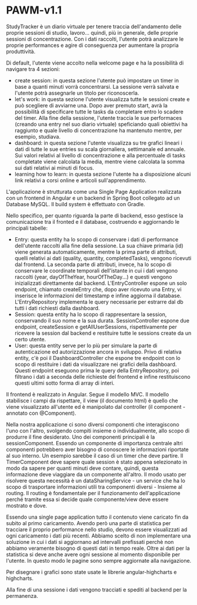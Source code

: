 # PAWM-v1.1

StudyTracker è un diario virtuale per tenere traccia dell'andamento delle proprie sessioni di studio, lavoro... quindi, più in generale, delle proprie sessioni di concentrazione. Con i dati raccolti, l'utente potrà analizzare le proprie performances e agire di conseguenza per aumentare la propria produttività. 

Di default, l'utente viene accolto nella welcome page e ha la possibilità di navigare tra 4 sezioni:
- create session: in questa sezione l'utente può impostare un timer in base a quanti minuti vorrà concentrarsi. La sessione verrà salvata e l'utente potrà assegnarle un titolo per riconoscerla.
- let's work: in questa sezione l'utente visualizza tutte le sessioni create e può scegliere di avviarne una. Dopo aver premuto start, avrà la possibilità di specificare tutte le tasks da completare entro lo scadere del timer. Alla fine della sessione, l'utente traccia le sue performaces (creando una entry nel suo diario virtuale) speficiando quali obiettivi ha raggiunto e quale livello di concentrazione ha mantenuto mentre, per esempio, studiava.
- dashboard: in questa sezione l'utente visualizza su tre grafici lineari i dati di tutte le sue entries su scala giornaliera, settimanale ed annuale. Sui valori relativi al livello di concentrazione e alla percentuale di tasks completate viene calcolata la media, mentre viene calcolata la somma sui dati relativi ai minuti di focus.
- learning how to learn: in questa sezione l'utente ha a disposizione alcuni link relativi a corsi online e articoli sull'apprendimento.

L'applicazione è strutturata come una Single Page Application realizzata con un frontend in Angular e un backend in Spring Boot collegato ad un Database MySQL. Il build system è effettuato con Gradle.

Nello specifico, per quanto riguarda la parte di backend, esso gestisce la comunicazione tra il fronted e il database, costruendo e aggiornando le principali tabelle:
- Entry: questa entity ha lo scopo di conservare i dati di performance dell'utente raccolti alla fine della sessione. La sua chiave primaria (id) viene generata automaticamente, mentre la prima parte di attributi, quelli relativi ai dati (quality, quantity, completedTasks), vengono ricevuti dal frontend. La seconda parte di attributi, invece, ha lo scopo di conservare le coordinate temporali dell'istante in cui i dati vengono raccolti (year, dayOfTheYear, hourOfTheDay...) e questi vengono inizializzati direttamente dal backend. L'EntryController espone un solo endpoint, chiamato createEntry che, dopo aver ricevuto una Entry, vi inserisce le informazioni del timestamp e infine aggiorna il database. L'EntryRepository implementa le query necessarie per estrarre dal db tutti i dati richiesti dalla dashboard.
- Session: questa entity ha lo scopo di rappresentare la session, conservando il suo nome e la sua durata. SessionController espone due endpoint, createSession e getAllUserSessions, rispettivamente per ricevere la session dal backend e restituire tutte le sessions create da un certo utente.
- User: questa entity serve per lo più per simulare la parte di autenticazione ed autorizzazione ancora in sviluppo.
Privo di relativa entity, c'è poi il DashboardController che espone tre endpoint con lo scopo di restituire i dati da visualizzare nei grafici della dashboard. Questi endpoint eseguono prima le query della EntryRepository, poi filtrano i dati a seconda delle richieste del frontend e infine restituiscono questi ultimi sotto forma di array di interi.

Il frontend è realizzato in Angular. Segue il modello MVC. Il modello stabilisce i campi da rispettare, il view (il documento html) è quello che viene visualizzato all'utente ed è manipolato dal controller (il component - annotato con @Component).

Nella nostra applicazione ci sono diversi componenti che interagiscono l'uno con l'altro, svolgendo compiti insieme o individualmente, allo scopo di produrre il fine desiderato. 
Uno dei componenti principali è la sessionComponent. Essendo un componente di importanza centrale altri componenti potrebbero aver bisogno di conoscere le informazioni riportate al suo interno. Un esempio sarebbe il caso di un timer che deve partire. Il TimerComponent deve sapere quale session è stato appena selezionato in modo da sapere per quanti minuti deve contare, quindi, questa informazione deve viaggiare da un componente all'altro. Il modo usato per risolvere questa necessità è un dataSharingService - un service che ha lo scopo di trasportare informazioni utili tra componenti diversi - Insieme al routing. Il routing è fondamentale per il funzionamento dell'applicazione perché tramite essa si decide quale componente/view deve essere mostrato e dove.

Essendo una single page application tutto il contenuto viene caricato fin da subito al primo caricamento. Avendo però una parte di statistica per tracciare il proprio performance nello studio, devono essere visualizzati ad ogni caricamento i dati più recenti. Abbiamo scelto di non implementare una soluzione in cui i dati si aggiornano ad intervalli prefissati perchè non abbiamo veramente bisogno di questi dati in tempo reale. Oltre ai dati per la statistica si deve anche avere ogni sessione al momento disponibile per l'utente. In questo modo le pagine sono sempre aggiornate alla navigazione. 

Per disegnare i grafici sono state usate le librerie angular-highcharts e highcharts.

Alla fine di una sessione i dati vengono tracciati e spediti al backend per la permanenza.

